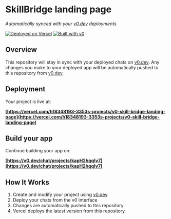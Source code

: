 # SkillBridge landing page

*Automatically synced with your [v0.dev](https://v0.dev) deployments*

[![Deployed on Vercel](https://img.shields.io/badge/Deployed%20on-Vercel-black?style=for-the-badge&logo=vercel)](https://vercel.com/h18348193-3353s-projects/v0-skill-bridge-landing-page)
[![Built with v0](https://img.shields.io/badge/Built%20with-v0.dev-black?style=for-the-badge)](https://v0.dev/chat/projects/kapH2hqqIv7)

## Overview

This repository will stay in sync with your deployed chats on [v0.dev](https://v0.dev).
Any changes you make to your deployed app will be automatically pushed to this repository from [v0.dev](https://v0.dev).

## Deployment

Your project is live at:

**[https://vercel.com/h18348193-3353s-projects/v0-skill-bridge-landing-page](https://vercel.com/h18348193-3353s-projects/v0-skill-bridge-landing-page)**

## Build your app

Continue building your app on:

**[https://v0.dev/chat/projects/kapH2hqqIv7](https://v0.dev/chat/projects/kapH2hqqIv7)**

## How It Works

1. Create and modify your project using [v0.dev](https://v0.dev)
2. Deploy your chats from the v0 interface
3. Changes are automatically pushed to this repository
4. Vercel deploys the latest version from this repository